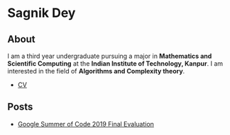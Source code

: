 # Sagnik Dey
## About
I am a third year undergraduate pursuing a major in **Mathematics and Scientific Computing** at the **Indian Institute of Technology, Kanpur**. I am interested in the field of **Algorithms and Complexity theory**.
* [CV](170605_2.pdf)
## Posts
* [Google Summer of Code 2019 Final Evaluation](GSoC)
